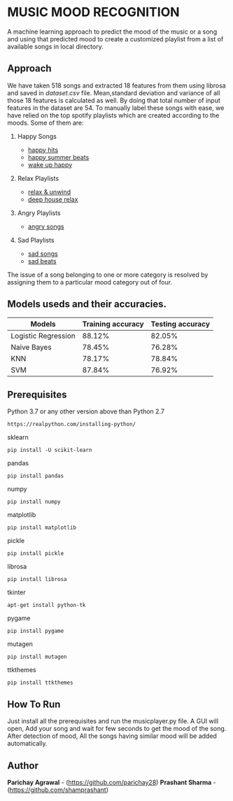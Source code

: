# MUSIC MOOD RECOGNITION

A machine learning approach to predict the mood of the music or a song and using that predicted mood to create a customized playlist from a list of available songs in local directory.

## Approach

We have taken 518 songs and extracted 18 features from them using librosa and saved in _dataset.csv_ file. Mean,standard deviation and variance of all those 18 features is calculated as well. By doing that total number of input features in the dataset are 54. To manually label these songs with ease, we have relied on the top spotify playlists which are created according to the moods. Some of them are:

1. Happy Songs

   - [happy hits](https://open.spotify.com/playlist/37i9dQZF1DXdPec7aLTmlC)
   - [happy summer beats](https://open.spotify.com/playlist/37i9dQZF1DWSf2RDTDayIx)
   - [wake up happy](https://open.spotify.com/playlist/37i9dQZF1DX0UrRvztWcAU)

2. Relax Playlists

   - [relax & unwind](https://open.spotify.com/playlist/37i9dQZF1DWU0ScTcjJBdj)
   - [deep house relax](https://open.spotify.com/playlist/37i9dQZF1DX2TRYkJECvfC)

3. Angry Playlists

   - [angry songs](https://open.spotify.com/playlist/71Xpaq3Hbpxz6w9yDmIsaH)

4. Sad Playlists
   - [sad songs](https://open.spotify.com/playlist/37i9dQZF1DX7qK8ma5wgG1)
   - [sad beats](https://open.spotify.com/playlist/37i9dQZF1DWVrtsSlLKzro)

The issue of a song belonging to one or more category is resolved by assigning them to a particular mood category out of four.

## Models useds and their accuracies.

| Models | Training accuracy | Testing accuracy |
|------- | ----------------- | ---------------- |
| Logistic Regression | 88.12% | 82.05% |
| Naive Bayes | 78.45% | 76.28% |
| KNN | 78.17% | 78.84% |
| SVM | 87.84% | 76.92% |


## Prerequisites

Python 3.7 or any other version above than Python 2.7

```
https://realpython.com/installing-python/
```

sklearn

```
pip install -U scikit-learn
```

pandas

```
pip install pandas
```

numpy

```
pip install numpy
```

matplotlib

```
pip install matplotlib
```

pickle

```
pip install pickle
```

librosa

```
pip install librosa
```

tkinter

```
apt-get install python-tk
```

pygame

```
pip install pygame
```

mutagen

```
pip install mutagen
```

ttkthemes

```
pip install ttkthemes
```

## How To Run

Just install all the prerequisites and run the musicplayer.py file.
A GUI will open, Add your song and wait for few seconds to get the mood of the song.
After detection of mood, All the songs having similar mood will be added automatically.

## Author

**Parichay Agrawal** - (https://github.com/parichay28)
**Prashant Sharma** - (https://github.com/shamprashant)
